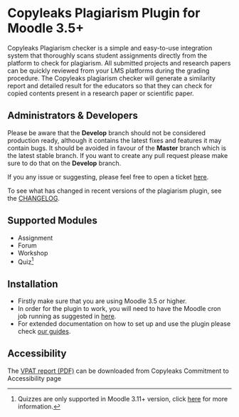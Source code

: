 Copyleaks Plagiarism Plugin for Moodle 3.5+
=====================================
Copyleaks Plagiarism checker is a simple and easy-to-use integration system that thoroughly scans student assignments directly from the platform to check for plagiarism. All submitted projects and research papers can be quickly reviewed from your LMS platforms during the grading procedure. The Copyleaks plagiarism checker will generate a similarity report and detailed result for the educators so that they can check for copied contents present in a research paper or scientific paper.

Administrators & Developers
-----------------------------------------------
Please be aware that the **Develop** branch should not be considered production ready, although it contains the latest fixes and features it may contain bugs. It should be avoided in favour of the **Master** branch which is the latest stable branch. If you want to create any pull request please make sure to do that on the **Develop** branch.

If you any issue or suggesting, please feel free to open a ticket [here](../../issues).

To see what has changed in recent versions of the plagiarism plugin, see the [CHANGELOG](/CHANGELOG.md).

Supported Modules
----------------------------------
- Assignment
- Forum
- Workshop
- Quiz[^1]
[^1]: Quizzes are only supported in Moodle 3.11+ version, click [here](https://moodle.com/news/whats-new-in-moodle-311/?utm_source=youtube&utm_medium=platform&utm_campaign=name~Moodle311Release+cat~lms+mp~no+type~blog+date~17-05-21) for more information.

Installation
----------------------------------
- Firstly make sure that you are using Moodle 3.5 or higher.
- In order for the plugin to work, you will need to have the Moodle cron job running as suggested in [here](https://docs.moodle.org/37/en/Cron).
- For extended documentation on how to set up and use the plugin please check [our guides](https://lti.copyleaks.com/guides/moodle/plagiarism-plugin).

Accessibility
----------------------------------
The [VPAT report (PDF)](https://copyleaks.com/accessibility/) can be downloaded from Copyleaks Commitment to Accessibility page 
